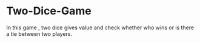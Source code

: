 # Two-Dice-Game
In this game , two dice gives value and check whether who wins or is there a tie between two players.
